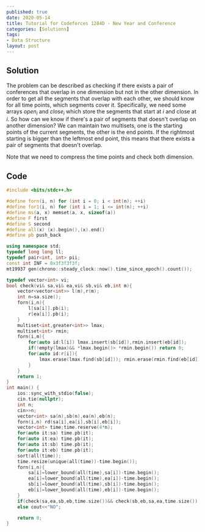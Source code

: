 ```yaml
---
published: true
date: 2020-05-14
title: Tutorial for Codeforces 1284D - New Year and Conference
categories: [Solutions]
tags:
- Data Structure
layout: post
---
```


<!--more-->

## Solution

The problem can be described as checking if there exists a pair of conferences that overlap in one dimension but not in the other dimension. In order to get all the segments that overlap with each other, we should know for all time points, which segments cover it. Specifically, we need some arrays $open_i$ and $close_i$ which store the segments that start at $i$ and close at $i$. So how can we know if there's a pair of segments that doesn't overlap on another dimension? We can maintain two multisets, one is the starting points of the current segments, the other is the end points. If the rightmost starting is bigger than the leftmost end point, this means that there exists a pair of segments that doesn't overlap.

Note that we need to compress the time points and check both dimension.


## Code

```cpp
#include <bits/stdc++.h>

#define forn(i, n) for (int i = 0; i < int(n); ++i)
#define for1(i, n) for (int i = 1; i <= int(n); ++i)
#define ms(a, x) memset(a, x, sizeof(a))
#define F first
#define S second
#define all(x) (x).begin(),(x).end()
#define pb push_back

using namespace std;
typedef long long ll;
typedef pair<int, int> pii;
const int INF = 0x3f3f3f3f;
mt19937 gen(chrono::steady_clock::now().time_since_epoch().count());

typedef vector<int> vi;
bool check(vi& sa,vi& ea,vi& sb,vi& eb,int m){
    vector<vector<int>> l(m),r(m);
    int n=sa.size();
    forn(i,n){
        l[sa[i]].pb(i);
        r[ea[i]].pb(i);
    }
    multiset<int,greater<int>> lmax;
    multiset<int> rmin;
    forn(i,m){
        for(auto id:l[i]) lmax.insert(sb[id]),rmin.insert(eb[id]);
        if(!empty(lmax)&& *lmax.begin()> *rmin.begin()) return 0;
        for(auto id:r[i]){
            lmax.erase(lmax.find(sb[id])); rmin.erase(rmin.find(eb[id]));
        }
    }
    return 1;
}
int main() {
    ios::sync_with_stdio(false);
    cin.tie(nullptr);
    int n;
    cin>>n;
    vector<int> sa(n),sb(n),ea(n),eb(n);
    forn(i,n) rd(sa[i],ea[i],sb[i],eb[i]);
    vector<int> time;time.reserve(4*n);
    for(auto it:sa) time.pb(it);
    for(auto it:ea) time.pb(it);
    for(auto it:sb) time.pb(it);
    for(auto it:eb) time.pb(it);
    sort(all(time));
    time.resize(unique(all(time))-time.begin());
    forn(i,n){
        sa[i]=lower_bound(all(time),sa[i])-time.begin();
        ea[i]=lower_bound(all(time),ea[i])-time.begin();
        sb[i]=lower_bound(all(time),sb[i])-time.begin();
        eb[i]=lower_bound(all(time),eb[i])-time.begin();
    }
    if(check(sa,ea,sb,eb,time.size())&& check(sb,eb,sa,ea,time.size())) cout<<"YES";
    else cout<<"NO";

    return 0;
}
```
